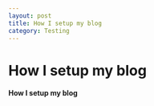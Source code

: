 ```yaml
---
layout: post
title: How I setup my blog
category: Testing
---
```


How I setup my blog
=========

#### How I setup my blog